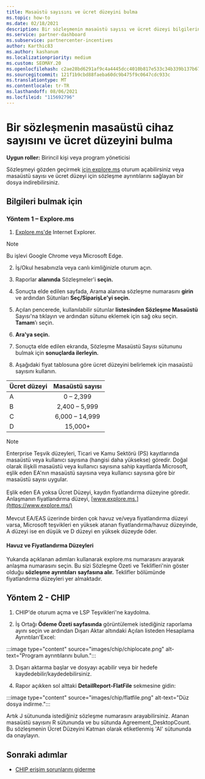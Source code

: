 ```yaml
---
title: Masaüstü sayısını ve ücret düzeyini bulma
ms.topic: how-to
ms.date: 02/18/2021
description: Bir sözleşmenin masaüstü sayısı ve ücret düzeyi bilgilerini bulmak için Channel Incentives platformunu (CHIP) kullanmayı öğrenin.
ms.service: partner-dashboard
ms.subservice: partnercenter-incentives
author: Karthic83
ms.author: kashanum
ms.localizationpriority: medium
ms.custom: SEOMAY.20
ms.openlocfilehash: c2ae28bd6291af9c4a4445dcc4010b817e533c34b339b137b67ae1a99b5f4e2c
ms.sourcegitcommit: 121f1b9cbd88faeba60dc9b475f9c0647cdc933c
ms.translationtype: MT
ms.contentlocale: tr-TR
ms.lasthandoff: 08/06/2021
ms.locfileid: "115692796"
---
```

# <a name="locate-the-desktop-count-and-fee-level-for-an-agreement"></a>Bir sözleşmenin masaüstü cihaz sayısını ve ücret düzeyini bulma

**Uygun roller:** Birincil kişi veya program yöneticisi

Sözleşmeyi gözden geçirmek [için explore.ms](https://www.explore.ms/) oturum açabilirsiniz veya masaüstü sayısı ve ücret düzeyi için sözleşme ayrıntılarını sağlayan bir dosya indirebilirsiniz.

## <a name="to-locate-the-information"></a>Bilgileri bulmak için

### <a name="method-1--explorems"></a>Yöntem 1 – Explore.ms

1. [Explore.ms'de](https://www.explore.ms/) Internet Explorer. 

>[!Note]
>Bu işlevi Google Chrome veya Microsoft Edge.

2. İş/Okul hesabınızla veya canlı kimliğinizle oturum açın.  

3. Raporlar **alanında** Sözleşmeler'i **seçin.**

4. Sonuçta elde edilen sayfada, Arama alanına sözleşme numarasını **girin** ve ardından Sütunları **Seç/SiparişLe'yi seçin.**

5. Açılan pencerede, kullanılabilir sütunlar **listesinden Sözleşme Masaüstü** Sayısı'na tıklayın ve ardından sütunu eklemek için sağ oku seçin. **Tamam**’ı seçin.

6. **Ara'ya seçin.**

7. Sonuçta elde edilen ekranda, Sözleşme Masaüstü Sayısı sütununu bulmak için **sonuçlarda ilerleyin.** 

8. Aşağıdaki fiyat tablosuna göre ücret düzeyini belirlemek için masaüstü sayısını kullanın.  

| Ücret düzeyi | Masaüstü sayısı |
| ------ | :-----------: |
|  A | 0 – 2,399    |
|  B | 2,400 – 5,999    |
|  C | 6,000 – 14,999    |
|  D | 15,000+   |

>[!NOTE]
>Enterprise Teşvik düzeyleri, Ticari ve Kamu Sektörü (PS) kayıtlarında masaüstü veya kullanıcı sayısına (hangisi daha yüksekse) göredir. Doğal olarak ilişkili masaüstü veya kullanıcı sayısına sahip kayıtlarda Microsoft, eşlik eden EA'nın masaüstü sayısına veya kullanıcı sayısına göre bir masaüstü sayısı uygular. <br><br>Eşlik eden EA yoksa Ücret Düzeyi, kaydın fiyatlandırma düzeyine göredir. Anlaşmanın fiyatlandırma düzeyi, [www.explore.ms.](https://www.explore.ms/) <br><br>Mevcut EA/EAS üzerinde birden çok havuz ve/veya fiyatlandırma düzeyi varsa, Microsoft teşvikleri en yüksek atanan fiyatlandırma/havuz düzeyinde, A düzeyi ise en düşük ve D düzeyi en yüksek düzeyde öder.

#### <a name="pool-and-pricing-levels"></a>Havuz ve Fiyatlandırma Düzeyleri

Yukarıda açıklanan adımları kullanarak explore.ms numarasını arayarak anlaşma numarasını seçin. Bu sizi Sözleşme Özeti ve Teklifleri'nin göster olduğu **sözleşme ayrıntıları** **sayfasına alır.** Teklifler bölümünde fiyatlandırma düzeyleri yer almaktadır.

## <a name="method-2---chip"></a>Yöntem 2 - CHIP

1. CHIP'de oturum açma ve LSP Teşvikleri'ne kaydolma.

2. İş Ortağı **Ödeme Özeti sayfasında** görüntülemek istediğiniz raporlama ayını  seçin ve ardından Dışarı Aktar altındaki Açılan listeden Hesaplama Ayrıntıları'Excel: 

:::image type="content" source="images/chip/chiplocate.png" alt-text="Program ayrıntılarını bulun.":::

3. Dışarı aktarma başlar ve dosyayı açabilir veya bir hedefe kaydedebilir/kaydedebilirsiniz.

4. Rapor açıkken sol alttaki **DetailReport-FlatFile** sekmesine gidin:

:::image type="content" source="images/chip/flatfile.png" alt-text="Düz dosya indirme.":::

Artık J sütununda istediğiniz sözleşme numarasını arayabilirsiniz. Atanan masaüstü sayısını R sütununda ve bu sütunda Agreement_DesktopCount. Bu sözleşmenin Ücret Düzeyini Katman olarak etiketlenmiş 'AI' sütununda da onaylayın.

## <a name="next-steps"></a>Sonraki adımlar

- [CHIP erişim sorunlarını giderme](chip-access-trouble.md)
